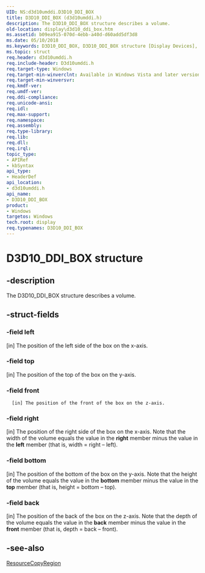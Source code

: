 ```yaml
---
UID: NS:d3d10umddi.D3D10_DDI_BOX
title: D3D10_DDI_BOX (d3d10umddi.h)
description: The D3D10_DDI_BOX structure describes a volume.
old-location: display\d3d10_ddi_box.htm
ms.assetid: b09ea915-070d-4ebb-a40d-d60add5df3d8
ms.date: 05/10/2018
ms.keywords: D3D10_DDI_BOX, D3D10_DDI_BOX structure [Display Devices], UMDisplayDriver_Dx10param_Structs_11ac8e3e-48db-469b-a6e6-d42fd491d56e.xml, d3d10umddi/D3D10_DDI_BOX, display.d3d10_ddi_box
ms.topic: struct
req.header: d3d10umddi.h
req.include-header: D3d10umddi.h
req.target-type: Windows
req.target-min-winverclnt: Available in Windows Vista and later versions of the Windows operating systems.
req.target-min-winversvr: 
req.kmdf-ver: 
req.umdf-ver: 
req.ddi-compliance: 
req.unicode-ansi: 
req.idl: 
req.max-support: 
req.namespace: 
req.assembly: 
req.type-library: 
req.lib: 
req.dll: 
req.irql: 
topic_type:
- APIRef
- kbSyntax
api_type:
- HeaderDef
api_location:
- d3d10umddi.h
api_name:
- D3D10_DDI_BOX
product:
- Windows
targetos: Windows
tech.root: display
req.typenames: D3D10_DDI_BOX
---
```


# D3D10_DDI_BOX structure


## -description


The D3D10_DDI_BOX structure describes a volume.


## -struct-fields




### -field left

[in] The position of the left side of the box on the x-axis.


### -field top

[in] The position of the top of the box on the y-axis.


### -field front


      [in] The position of the front of the box on the z-axis.
     


### -field right

[in] The position of the right side of the box on the x-axis. Note that the width of the volume equals the value in the <b>right</b> member minus the value in the <b>left</b> member (that is, width = right – left). 


### -field bottom

[in] The position of the bottom of the box on the y-axis. Note that the height of the volume equals the value in the <b>bottom</b> member minus the value in the <b>top</b> member (that is, height = bottom – top). 


### -field back

[in] The position of the back of the box on the z-axis. Note that the depth of the volume equals the value in the <b>back</b> member minus the value in the <b>front</b> member (that is, depth = back – front). 


## -see-also




<a href="https://docs.microsoft.com/windows-hardware/drivers/ddi/content/d3d10umddi/nc-d3d10umddi-pfnd3d10ddi_resourcecopyregion">ResourceCopyRegion</a>
 

 


